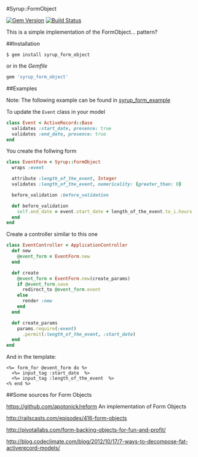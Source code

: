 #Syrup::FormObject

[![Gem Version](https://badge.fury.io/rb/syrup_form_object.png)][gem]
[![Build Status](https://travis-ci.org/alexsiri7/syrup_form_object.png?branch=master)][travis]

[gem]: http://badge.fury.io/rb/syrup_form_object
[travis]: https://travis-ci.org/alexsiri7/syrup_form_object


This is a simple implementation of the FormObject... pattern?

##Installation
``` terminal
$ gem install syrup_form_object
```

or in the *Gemfile*
``` ruby
gem 'syrup_form_object'
```

##Examples

Note: The following example can be found in [syrup_form_example](https://github.com/alexsiri7/syrup_form_example)

To update the ```Event``` class in your model
``` ruby
class Event < ActiveRecord::Base
  validates :start_date, presence: true
  validates :end_date, presence: true
end
```

You create the follwing form

``` ruby
class EventForm < Syrup::FormObject
  wraps :event

  attribute :length_of_the_event, Integer
  validates :length_of_the_event, numericality: {greater_than: 0}

  before_validation :before_validation

  def before_validation
    self.end_date = event.start_date + length_of_the_event.to_i.hours
  end
end
```

Create a controller similar to this one

``` ruby
class EventController < ApplicationController
  def new
    @event_form = EventForm.new
  end

  def create
    @event_form = EventForm.new(create_params)
    if @event_form.save
      redirect_to @event_form.event
    else
      render :new
    end
  end

  def create_params
    params.require(:event)
      .permit(:length_of_the_event, :start_date)
  end
end
```

And in the template:

``` erb
<%= form_for @event_form do %>
  <%= input_tag :start_date  %>
  <%= input_tag :length_of_the_event  %>
<% end %>
```


##Some sources for Form Objects

https://github.com/apotonick/reform An implementation of Form Objects

http://railscasts.com/episodes/416-form-objects

http://pivotallabs.com/form-backing-objects-for-fun-and-profit/

http://blog.codeclimate.com/blog/2012/10/17/7-ways-to-decompose-fat-activerecord-models/
